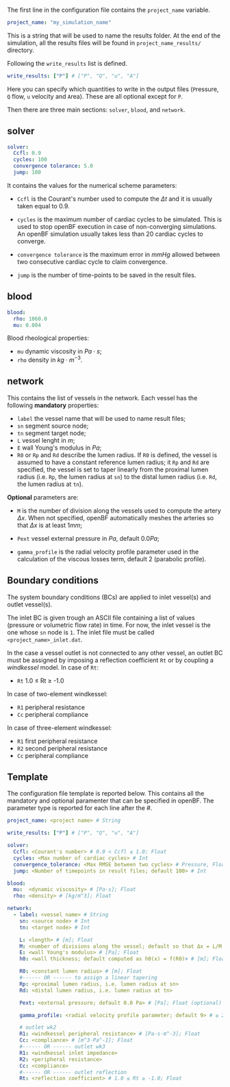 The first line in the configuration file contains the `project_name` variable. 


```yaml
project_name: "my_simulation_name"
```

This is a string that will be used to name the results folder. At the end of the simulation, all the results files will be found in `project_name_results/` directory.

Following the `write_results` list is defined.

```yaml
write_results: ["P"] # ["P", "Q", "u", "A"]
```

Here you can specify which quantities to write in the output files (`P`ressure, `Q` flow, `u` velocity and `A`rea). These are all optional except for `P`.

Then there are three main sections: `solver`, `blood`, and `network`.

## solver

```yaml
solver:
  Ccfl: 0.9
  cycles: 100
  convergence tolerance: 5.0
  jump: 100
```

It contains the values for the numerical scheme parameters:

- `Ccfl` is the Courant's number used to compute the $\Delta t$ and it is usually taken equal to $0.9$.

- `cycles` is the maximum number of cardiac cycles to be simulated. This is used to stop openBF execution in case of non-converging simulations. An openBF simulation usually takes less than 20 cardiac cycles to converge.

- `convergence tolerance` is the maximum error in $mmHg$ allowed between two consecutive cardiac cycle to claim convergence.

- `jump` is the number of time-points to be saved in the result files.

## blood

```yaml
blood:
  rho: 1060.0
  mu: 0.004
```

Blood rheological properties:

- `mu` dynamic viscosity in $Pa \cdot s$;
- `rho` density in $kg \cdot m^{-3}$.

## network

This contains the list of vessels in the network. Each vessel has the following __mandatory__ properties:

- `label` the vessel name that will be used to name result files;
- `sn` segment source node;
- `tn` segment target node;
- `L` vessel lenght in $m$;
- `E` wall Young's modulus in $Pa$;
- `R0` or `Rp` and `Rd` describe the lumen radius. If `R0` is defined, the vessel is assumed to have a constant reference lumen radius; it `Rp` and `Rd` are specified, the vessel is set to taper linearly from the proximal lumen radius (i.e. `Rp`, the lumen radius at `sn`) to the distal lumen radius (i.e. `Rd`, the lumen radius at `tn`).

__Optional__ parameters are:

- `M` is the number of division along the vessels used to compute the artery $\Delta x$. When not specified, openBF automatically meshes the arteries so that $\Delta x$ is at least $1 mm$;

- `Pext` vessel external pressure in $Pa$, default $0.0 Pa$;

- `gamma_profile` is the radial velocity profile parameter used in the calculation of the viscous losses term, default $2$ (parabolic profile).

## Boundary conditions

The system boundary conditions (BCs) are applied to inlet vessel(s) and outlet vessel(s).

The inlet BC is given trough an ASCII file containing a list of values (pressure or volumetric flow rate) in time. For now, the inlet vessel is the one whose `sn` node is `1`. The inlet file must be called `<project_name>_inlet.dat`.

In the case a vessel outlet is not connected to any other vessel, an outlet BC must be assigned by imposing a reflection coefficient `Rt` or by coupling a _windkessel_ model. In case of `Rt`:

- `Rt` 1.0 ≤ Rt ≥ -1.0

In case of two-element windkessel:
- `R1` peripheral resistance
- `Cc` peripheral compliance

In case of three-element windkessel:
- `R1` first peripheral resistance
- `R2` second peripheral resistance
- `Cc` peripheral compliance

## Template

The configuration file template is reported below. This contains all the mandatory and optional paramenter that can be specified in openBF. The parameter type is reported for each line after the #.

```yml
project_name: <project name> # String

write_results: ["P"] # ["P", "Q", "u", "A"]

solver:
  Ccfl: <Courant's number> # 0.0 < Ccfl ≤ 1.0; Float
  cycles: <Max number of cardiac cycles> # Int
  convergence_tolerance: <Max RMSE between two cycles> # Pressure, Float
  jump: <Number of timepoints in result files; default 100> # Int

blood:
  mu:  <dynamic viscosity> # [Pa⋅s]; Float
  rho: <density> # [kg/m^3]; Float

network:
  - label: <vessel name> # String
    sn: <source node> # Int
    tn: <target node> # Int

    L: <length> # [m]; Float
    M: <number of divisions along the vessel; default so that Δx = L/M = 1.0mm; minimum M=5> # Int (optional)
    E: <wall Young's modulus> # [Pa]; Float
    h0: <wall thickness; default computed as h0(x) = f(R0)> # [m]; Float (optional)

    R0: <constant lumen radius> # [m]; Float
    #------ OR ------ to assign a linear tapering
    Rp: <proximal lumen radius, i.e. lumen radius at sn>
    Rd: <distal lumen radius, i.e. lumen radius at tn>

    Pext: <external pressure; default 0.0 Pa> # [Pa]; Float (optional)

    gamma_profile: <radial velocity profile parameter; default 9> # ≥ 2.0; Float

    # outlet wk2
    R1: <windkessel peripheral resistance> # [Pa⋅s⋅m^-3]; Float
    Cc: <compliance> # [m^3⋅Pa^-1]; Float
    #------ OR ------ outlet wk3
    R1: <windkessel inlet impedance>
    R2: <peripheral resistance>
    Cc: <compliance>
    #------ OR ------ outlet reflection
    Rt: <reflection coefficient> # 1.0 ≤ Rt ≥ -1.0; Float
```
